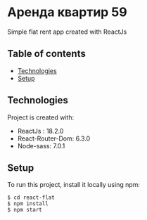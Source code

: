 # Аренда квартир 59

Simple flat rent app created with ReactJs

## Table of contents 

* [Technologies](#technologies)
* [Setup](#setup)


## Technologies
Project is created with:
* ReactJs : 18.2.0
* React-Router-Dom: 6.3.0
* Node-sass: 7.0.1

## Setup
To run this project, install it locally using npm:

```
$ cd react-flat
$ npm install 
$ npm start
```
